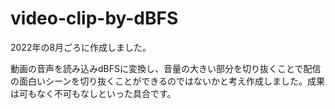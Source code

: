 # video-clip-by-dBFS

2022年の8月ごろに作成しました。

動画の音声を読み込みdBFSに変換し、音量の大きい部分を切り抜くことで配信の面白いシーンを切り抜くことができるのではないかと考え作成しました。成果は可もなく不可もなしといった具合です。
